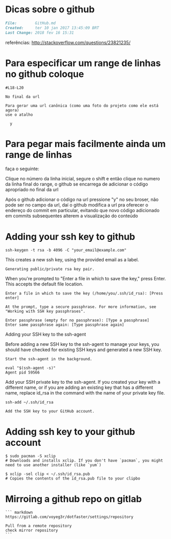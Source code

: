 # Dicas sobre o github

``` markdown
File:		 GitHub.md
Created:	 ter 10 jan 2017 13:45:09 BRT
Last Change: 2018 fev 16 15:31
```

referências: http://stackoverflow.com/questions/23821235/

# Para especificar um range de linhas no github coloque

    #L18-L20

    No final da url

    Para gerar uma url canônica (como uma foto do projeto como ele está agora)
    use o atalho

      y

# Para pegar mais facilmente ainda um range de linhas

faça o seguinte:

Clique no número da linha inicial, segure o shift e então
clique no numero da linha final do range, o github se encarrega de
adicionar o código apropriado no final da url

Após o github adicionar o código na url pressione "y" no seu
broser, não pode ser no campo da url, daí o github modifica a url
pra oferecer o endereço do commit em particular, evitando que
novo código adicionado em commits subsequentes alterem a
visualização do conteúdo

# Adding your ssh key to github

    ssh-keygen -t rsa -b 4096 -C "your_email@example.com"

This creates a new ssh key, using the provided email as a label.

    Generating public/private rsa key pair.

When you're prompted to "Enter a file in which to save the key," press Enter.
This accepts the default file location.

    Enter a file in which to save the key (/home/you/.ssh/id_rsa): [Press enter]

    At the prompt, type a secure passphrase. For more information, see "Working with SSH key passphrases".

    Enter passphrase (empty for no passphrase): [Type a passphrase]
    Enter same passphrase again: [Type passphrase again]

Adding your SSH key to the ssh-agent

Before adding a new SSH key to the ssh-agent to manage your keys, you should
have checked for existing SSH keys and generated a new SSH key.

    Start the ssh-agent in the background.

    eval "$(ssh-agent -s)"
    Agent pid 59566

Add your SSH private key to the ssh-agent. If you created your key with a
different name, or if you are adding an existing key that has a different name,
replace id_rsa in the command with the name of your private key file.

    ssh-add ~/.ssh/id_rsa

    Add the SSH key to your GitHub account.


# Adding ssh key to your github account

    $ sudo pacman -S xclip
    # Downloads and installs xclip. If you don't have `pacman`, you might need to use another installer (like `yum`)

    $ xclip -sel clip < ~/.ssh/id_rsa.pub
    # Copies the contents of the id_rsa.pub file to your clipbo

# Mirroing a github repo on gitlab

    ``` markdown
    https://gitlab.com/voyeg3r/dotfaster/settings/repository

    Pull from a remote repository
    check mirror repository
    ```
